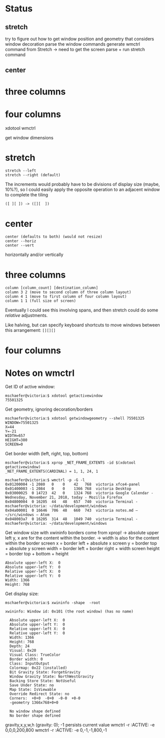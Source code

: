 # Status
## stretch
  try to figure out how to get window position and geometry that considers window decoration
  parse the window commands
  generate wmctrl command from Stretch
->
  need to get the screen
  parse + run stretch command
## center
# three columns
# four columns

xdotool
wmctrl

get window dimensions

# stretch
```
stretch --left
stretch --right (default)
```

The increments would probably have to be divisions of display size (maybe, 10%?), so I could easily apply the opposite operation to an adjacent window to complete the tiling

`([ ][ ]) -> ([][  ])`

# center
```
center (defaults to both) (would not resize)
center --horiz
center --vert
```

horizontally and/or vertically

# three columns
```
column [column_count] [destination_column]
column 3 2 (move to second column of three column layout)
column 4 1 (move to first column of four column layout)
column 1 1 (full size of screen)
```

Eventually I could see this involving spans, and then stretch could do some _relative_ adjustments.

Like halving, but can specify keyboard shortcuts to move windows between this arrangement: `[][][]`

# four columns


# Notes on wmctrl

Get ID of active window:
```
mschaefer@victoria:$ xdotool getactivewindow
75501325
```

Get geometry, ignoring decoration/borders
```
mschaefer@victoria:$ xdotool getwindowgeometry --shell 75501325
WINDOW=75501325
X=44
Y=-21
WIDTH=657
HEIGHT=380
SCREEN=0
```

Get border width (left, right, top, bottom)
```
mschaefer@victoria:$ xprop _NET_FRAME_EXTENTS -id $(xdotool getactivewindow)
_NET_FRAME_EXTENTS(CARDINAL) = 1, 1, 24, 1
```

```
mschaefer@victoria:$ wmctrl -p -G -l
0x01200004 -1 2080   0    0    42   768  victoria xfce4-panel
0x01400003 -1 2084   0    0    1366 768  victoria Desktop
0x03000025  0 14723  42   0    1324 768  victoria Google Calendar - Wednesday, November 21, 2018, today - Mozilla Firefox
0x04800004  0 16205  44   48   657  740  victoria Terminal - mschaefer@victoria: ~/data/development/windows
0x04a00001  0 16646  706  48   660  743  victoria notes.md — ~/src/windows — Atom
0x048003a7  0 16205  314  48   1049 740  victoria Terminal - mschaefer@victoria: ~/data/development/windows
```

Get window size with xwininfo
borders come from xprop!
  -> absolute upper left y, x are for the content within the border.
  -> width is also for the content within the border
  screen x = border left + absolute x
  screen y = border top + absolute y
  screen width = border left + border right + width
  screen height = border top + bottom + height
```
Absolute upper-left X:  0
Absolute upper-left Y:  0
Relative upper-left X:  0
Relative upper-left Y:  0
Width: 1366
Height: 768
```

Get display size:
```
mschaefer@victoria:$ xwininfo -shape  -root

xwininfo: Window id: 0x101 (the root window) (has no name)

  Absolute upper-left X:  0
  Absolute upper-left Y:  0
  Relative upper-left X:  0
  Relative upper-left Y:  0
  Width: 1366
  Height: 768
  Depth: 24
  Visual: 0x20
  Visual Class: TrueColor
  Border width: 0
  Class: InputOutput
  Colormap: 0x22 (installed)
  Bit Gravity State: ForgetGravity
  Window Gravity State: NorthWestGravity
  Backing Store State: NotUseful
  Save Under State: no
  Map State: IsViewable
  Override Redirect State: no
  Corners:  +0+0  -0+0  -0-0  +0-0
  -geometry 1366x768+0+0

  No window shape defined
  No border shape defined
```

gravity,x,y,w,h (gravity: 0); -1 persists current value
wmctrl -r :ACTIVE: -e 0,0,0,200,800
wmctrl -r :ACTIVE: -e 0,-1,-1,800,-1

